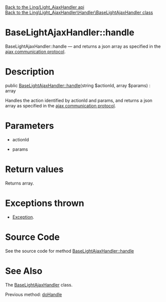 [Back to the Ling/Light_AjaxHandler api](https://github.com/lingtalfi/Light_AjaxHandler/blob/master/doc/api/Ling/Light_AjaxHandler.md)<br>
[Back to the Ling\Light_AjaxHandler\Handler\BaseLightAjaxHandler class](https://github.com/lingtalfi/Light_AjaxHandler/blob/master/doc/api/Ling/Light_AjaxHandler/Handler/BaseLightAjaxHandler.md)


BaseLightAjaxHandler::handle
================



BaseLightAjaxHandler::handle — and returns a json array as specified in the [ajax communication protocol](https://github.com/lingtalfi/AjaxCommunicationProtocol).




Description
================


public [BaseLightAjaxHandler::handle](https://github.com/lingtalfi/Light_AjaxHandler/blob/master/doc/api/Ling/Light_AjaxHandler/Handler/BaseLightAjaxHandler/handle.md)(string $actionId, array $params) : array




Handles the action identified by actionId and params,
and returns a json array as specified in the [ajax communication protocol](https://github.com/lingtalfi/AjaxCommunicationProtocol).




Parameters
================


- actionId

    

- params

    


Return values
================

Returns array.


Exceptions thrown
================

- [Exception](http://php.net/manual/en/class.exception.php).&nbsp;







Source Code
===========
See the source code for method [BaseLightAjaxHandler::handle](https://github.com/lingtalfi/Light_AjaxHandler/blob/master/Handler/BaseLightAjaxHandler.php#L33-L49)


See Also
================

The [BaseLightAjaxHandler](https://github.com/lingtalfi/Light_AjaxHandler/blob/master/doc/api/Ling/Light_AjaxHandler/Handler/BaseLightAjaxHandler.md) class.

Previous method: [doHandle](https://github.com/lingtalfi/Light_AjaxHandler/blob/master/doc/api/Ling/Light_AjaxHandler/Handler/BaseLightAjaxHandler/doHandle.md)<br>

